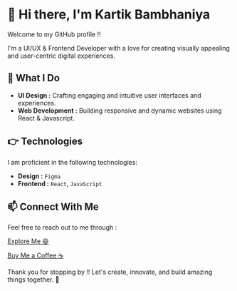 # 👋 Hi there, I'm Kartik Bambhaniya

Welcome to my GitHub profile !!

I'm a UI/UX & Frontend Developer with a love for creating visually appealing and user-centric digital experiences.

## 👀 What I Do

- **UI Design :** Crafting engaging and intuitive user interfaces and experiences.
- **Web Development :** Building responsive and dynamic websites using React & Javascript.

## 👉 Technologies

I am proficient in the following technologies:

- **Design :** `Figma`
- **Frontend :** `React`, `JavaScript`

## 📫 Connect With Me

Feel free to reach out to me through :
  
  [Explore Me 😄](https://kartic.online)
  
  [Buy Me a Coffee ☕](https://buymeacoffee.com/kartic)

Thank you for stopping by !! Let's create, innovate, and build amazing things together. 🚀
